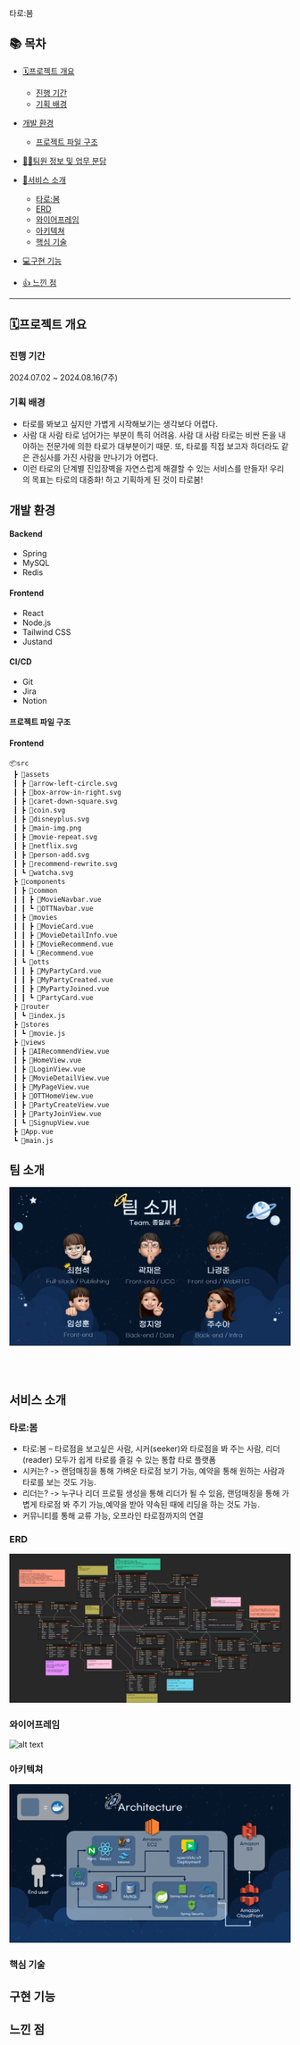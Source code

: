 타로:봄

## 📚 목차

- [🗓️프로젝트 개요](#️프로젝트-개요)
  - [진행 기간](#진행-기간)
  - [기획 배경]()

- [개발 환경]()
  - [프로젝트 파일 구조]()

- [👯‍♀️팀원 정보 및 업무 분담](#️팀원-정보-및-업무-분담)

- [📢서비스 소개](#서비스-소개)
  - [타로:봄](#서비스-기획-목표)
  - [ERD](#erd)
  - [와이어프레임](#wireframe)
  - [아키텍쳐]()
  - [핵심 기술]()

- [💻구현 기능]()

- [👍 느낀 점](#-느낀-점)



<hr>

## 🗓️프로젝트 개요

### 진행 기간
2024.07.02 ~ 2024.08.16(7주)

### 기획 배경
- 타로를 봐보고 싶지만 가볍게 시작해보기는 생각보다 어렵다.
- 사람 대 사람 타로 넘어가는 부분이 특히 어려움. 사람 대 사람 타로는 비싼 돈을 내야하는 전문가에 의한 타로가 대부분이기 때문. 또, 타로를 직접 보고자 하더라도 같은 관심사를 가진 사람을 만나기가 어렵다.
- 이런 타로의 단계별 진입장벽을 자연스럽게 해결할 수 있는 서비스를 만들자! 우리의 목표는 타로의 대중화! 하고 기획하게 된 것이 타로봄!

##  개발 환경

#### Backend
- Spring
- MySQL
- Redis

#### Frontend
- React
- Node.js
- Tailwind CSS
- Justand

#### CI/CD
- Git
- Jira
- Notion

#### 프로젝트 파일 구조


#### Frontend
```
📦src
 ┣ 📂assets
 ┃ ┣ 📜arrow-left-circle.svg
 ┃ ┣ 📜box-arrow-in-right.svg
 ┃ ┣ 📜caret-down-square.svg
 ┃ ┣ 📜coin.svg
 ┃ ┣ 📜disneyplus.svg
 ┃ ┣ 📜main-img.png
 ┃ ┣ 📜movie-repeat.svg
 ┃ ┣ 📜netflix.svg
 ┃ ┣ 📜person-add.svg
 ┃ ┣ 📜recommend-rewrite.svg
 ┃ ┗ 📜watcha.svg
 ┣ 📂components
 ┃ ┣ 📂common
 ┃ ┃ ┣ 📜MovieNavbar.vue
 ┃ ┃ ┗ 📜OTTNavbar.vue
 ┃ ┣ 📂movies
 ┃ ┃ ┣ 📜MovieCard.vue
 ┃ ┃ ┣ 📜MovieDetailInfo.vue
 ┃ ┃ ┣ 📜MovieRecommend.vue
 ┃ ┃ ┗ 📜Recommend.vue
 ┃ ┗ 📂otts
 ┃ ┃ ┣ 📜MyPartyCard.vue
 ┃ ┃ ┣ 📜MyPartyCreated.vue
 ┃ ┃ ┣ 📜MyPartyJoined.vue
 ┃ ┃ ┗ 📜PartyCard.vue
 ┣ 📂router
 ┃ ┗ 📜index.js
 ┣ 📂stores
 ┃ ┗ 📜movie.js
 ┣ 📂views
 ┃ ┣ 📜AIRecommendView.vue
 ┃ ┣ 📜HomeView.vue
 ┃ ┣ 📜LoginView.vue
 ┃ ┣ 📜MovieDetailView.vue
 ┃ ┣ 📜MyPageView.vue
 ┃ ┣ 📜OTTHomeView.vue
 ┃ ┣ 📜PartyCreateView.vue
 ┃ ┣ 📜PartyJoinView.vue
 ┃ ┗ 📜SignupView.vue
 ┣ 📜App.vue
 ┗ 📜main.js

```

## 팀 소개
![alt text](<assets/팀 소개.PNG>)


<br></br>

## 서비스 소개

### 타로:봄
- 타로:봄 – 타로점을 보고싶은 사람, 시커(seeker)와 타로점을 봐 주는 사람, 리더(reader) 모두가 쉽게 타로를 즐길 수 있는 통합 타로 플랫폼
- 시커는? -> 랜덤매칭을 통해 가벼운 타로점 보기 가능, 예약을 통해 원하는 사람과 타로를 보는 것도 가능.
- 리더는? -> 누구나 리더 프로필 생성을 통해 리더가 될 수 있음, 랜덤매칭을 통해 가볍게 타로점 봐 주기 가능,예약을 받아 약속된 때에 리딩을 하는 것도 가능.
- 커뮤니티를 통해 교류 가능,  오프라인 타로점까지의 연결

### ERD
![alt text](assets/ERD.png)

### 와이어프레임
![alt text](assets/Figma.png)

### 아키텍쳐
![alt text](assets/아키텍처.PNG)

### 핵심 기술


## 구현 기능


## 느낀 점
